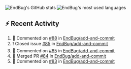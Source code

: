 ![EndBug's GitHub stats](https://github-readme-stats.vercel.app/api?username=endbug&show_icons=true)
![EndBug's most used languages](https://github-readme-stats.vercel.app/api/top-langs/?username=endbug&layout=compact)

## ⚡ Recent Activity

<!--START_SECTION:activity-->
1. 💬 Commented on [#88](https://github.com//EndBug/add-and-commit/issues/88) in [EndBug/add-and-commit](https://github.com//EndBug/add-and-commit)
2. ❗️ Closed issue [#85](https://github.com//EndBug/add-and-commit/issues/85) in [EndBug/add-and-commit](https://github.com//EndBug/add-and-commit)
3. 💬 Commented on [#85](https://github.com//EndBug/add-and-commit/issues/85) in [EndBug/add-and-commit](https://github.com//EndBug/add-and-commit)
4. 🎉 Merged PR [#84](https://github.com//EndBug/add-and-commit/pull/84) in [EndBug/add-and-commit](https://github.com//EndBug/add-and-commit)
5. 💬 Commented on [#83](https://github.com//EndBug/add-and-commit/issues/83) in [EndBug/add-and-commit](https://github.com//EndBug/add-and-commit)
<!--END_SECTION:activity-->
